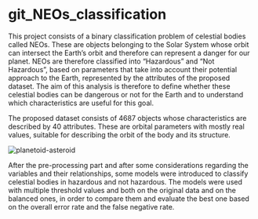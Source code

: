 # git_NEOs_classification

This project consists of a binary classification problem of celestial bodies called NEOs. These are objects belonging to the Solar System whose orbit can intersect the Earth’s orbit and therefore can represent a danger for our planet. NEOs are therefore classified into “Hazardous” and “Not Hazardous”, based on parameters that take into account their potential approach to the Earth, represented by the attributes of the proposed dataset. The aim of this analysis is therefore to define whether these celestial bodies can be dangerous or not for the Earth and to understand which characteristics are useful for this goal.

The proposed dataset consists of 4687 objects whose characteristics are described by 40 attributes. 
These are orbital parameters with mostly real values, suitable for describing the orbit of the body and its structure.

![planetoid-asteroid](https://user-images.githubusercontent.com/81876723/185800413-76597166-4dd7-43fd-a48c-eb468af05e53.jpg)

After the pre-processing part and after some considerations regarding the variables and their relationships, some models were introduced to classify celestial bodies in hazardous and not hazardous.
The models were used with multiple threshold values and both on the original data and on the balanced ones, in order to compare them and evaluate the best one based on the overall error rate and the false negative rate.
